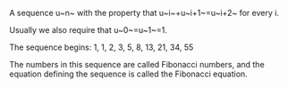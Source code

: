 A sequence u~n~ with the property that u~i~+u~i+1~=u~i+2~ for every i.

Usually we also require that u~0~=u~1~=1.

The sequence begins: 1, 1, 2, 3, 5, 8, 13, 21, 34, 55

The numbers in this sequence are called Fibonacci numbers, and the
equation defining the sequence is called the Fibonacci equation.
